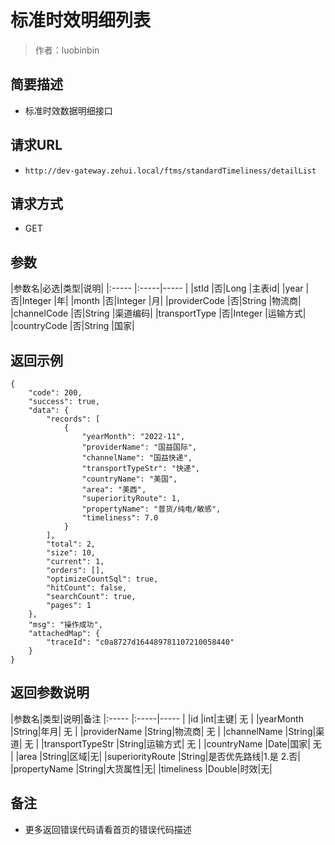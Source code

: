 # 标准时效明细列表

> 作者：luobinbin

## 简要描述

- 标准时效数据明细接口

## 请求URL
- `http://dev-gateway.zehui.local/ftms/standardTimeliness/detailList`
  
## 请求方式
- GET

## 参数

|参数名|必选|类型|说明|
|:-----  |:-----|-----        |
|stId |否|Long   |主表id|
|year |否|Integer   |年|
|month |否|Integer   |月|
|providerCode |否|String   |物流商|
|channelCode |否|String   |渠道编码|
|transportType |否|Integer   |运输方式|
|countryCode |否|String   |国家|

## 返回示例 

```
{
    "code": 200,
    "success": true,
    "data": {
        "records": [
            {
                "yearMonth": "2022-11",
                "providerName": "国益国际",
                "channelName": "国益快递",
                "transportTypeStr": "快递",
                "countryName": "美国",
                "area": "美西",
                "superiorityRoute": 1,
                "propertyName": "普货/纯电/敏感",
                "timeliness": 7.0
            }
        ],
        "total": 2,
        "size": 10,
        "current": 1,
        "orders": [],
        "optimizeCountSql": true,
        "hitCount": false,
        "searchCount": true,
        "pages": 1
    },
    "msg": "操作成功",
    "attachedMap": {
        "traceId": "c0a8727d164489781107210058440"
    }
}
```

## 返回参数说明 

|参数名|类型|说明|备注
|:-----  |:-----|-----                  |
|id  |int|主键|  无  |
|yearMonth  |String|年月|        无   |
|providerName  |String|物流商|     无  |
|channelName  |String|渠道|     无  |
|transportTypeStr  |String|运输方式|     无  |
|countryName  |Date|国家|     无  |
|area  |String|区域|无|
|superiorityRoute  |String|是否优先路线|1.是 2.否|
|propertyName  |String|大货属性|无|
|timeliness  |Double|时效|无|
## 备注 

- 更多返回错误代码请看首页的错误代码描述